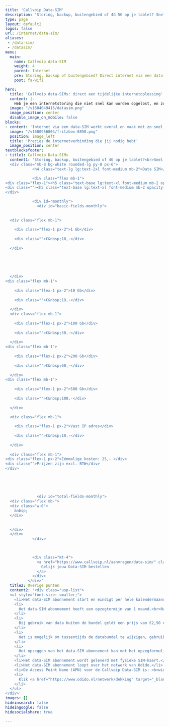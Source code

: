 ```yaml
---
title: 'Callvoip Data-SIM'
description: 'Storing, backup, buitengebied of 4G 5G op je tablet? Snel (tijdelijk) internet met een data-SIM van Callvoip.'
type: page
layout: default2
logos: false
url: /internet/data-sim/
aliases:
 - /data-sim/
 - /datasim/
menu:
  main:
    name: Callvoip data-SIM
    weight: 4
    parent: Internet
    pre: Storing, backup of buitengebied? Direct internet via een data-SIM
    post: fa-wifi

hero:
  title: 'Callvoip data-SIMs: direct een tijdelijke internetoplossing'
  content: |-
    Heb je een internetstoring die niet snel kan worden opgelost, en zoek je een tijdelijk alternatief? Callvoip kan je voorzien van een data-SIM zodat je snel weer online bent. Een ideale match met bv <a href="https://callvoip.shop/lte-modem-router/1105-fritzbox-6850-lte.html" target="_blank">de FRITZBox 6850.</a><br><br><a href="https://callvoip.nl/aanvragen/data-sim/" target="_blank" class="button">Data-SIM aanvragen</a>
  image: "/v1604049415/datasim.png"
  image_position: center
  disable_image_on_mobile: false
blocks:
- content: 'Internet via een data-SIM werkt overal en vaak net zo snel als de internetverbinding die je gewend bent thuis!<br>Dat maakt een data-SIM een fijne oplossing als je onverwachts wordt geplaagd door een internetstoring. Vooral als die wat langer duurt!<br>We kunnen je snel voorzien van een complete oplossing: een SIM kaart met het gewenste abonnement. Fijn is dat je geen lange looptijd hebt, je kunt het abonnement dus weer opzeggen als het niet meer nodig is. Naast de SIM kunnen we je ook voorzien van een FRITZBox waar we de SIM al in plaatsen. Je hoeft dan alleen nog maar de stekker in het stopcontact te doen en je kunt weer aan de slag.'
  image: "/v1600956804/fritzbox-6850.png"
  position: image_left
  title: 'Precies de internetverbinding die jij nodig hebt'
  image_position: center
textblocksfooter:
- title1: Callvoip Data-SIMs
  content1: 'Storing, backup, buitengebied of 4G op je tablet?<br>Snel (tijdelijk) internet met een data-SIM.
  <div class="mb-8 bg-white rounded-lg py-8 px-6">
            <h4 class="text-lg lg:text-2xl font-medium mb-2">Data SIM</h4>

            <div class="flex mb-1">
<div class="flex-1"><h5 class="text-base lg:text-xl font-medium mb-2 opacity-75">Databundel p/mnd</h5></div>
<div class=""><h5 class="text-base lg:text-xl font-medium mb-2 opacity-75">Prijzen p/mnd</h5></div>
</div>

            <div id="monthly">
              <div id="basic-fields-monthly">
  
  
  <div class="flex mb-1">
    
    <div class="flex-1 px-2">1 Gb</div>
    
    <div class="">€&nbsp;10,-</div>
    
  </div>
  
  
  
  
  
  </div>
<div class="flex mb-1">
    
    <div class="flex-1 px-2">10 Gb</div>
    
    <div class="">€&nbsp;19,-</div>
    
  </div>
  <div class="flex mb-1">
    
    <div class="flex-1 px-2">100 Gb</div>
    
    <div class="">€&nbsp;50,-</div>
    
  </div>
<div class="flex mb-1">
    
    <div class="flex-1 px-2">200 Gb</div>
    
    <div class="">€&nbsp;60,-</div>
    
  </div>
<div class="flex mb-1">
    
    <div class="flex-1 px-2">500 Gb</div>
    
    <div class="">€&nbsp;100,-</div>
    
  </div>

  <div class="flex mb-1">
    
    <div class="flex-1 px-2">Vast IP adres</div>
    
    <div class="">€&nbsp;10,-</div>
    
  </div>
 
  <div class="flex mb-1">
<div class="flex-1 px-2">Eénmalige kosten: 25,- </div>
<div class="">Prijzen zijn excl. BTW</div>
</div>
              
              
              
              
              
              <div id="total-fields-monthly">
  <div class="flex mb-">
  <div class="w-6">
    &nbsp;
  </div>
  
  
  </div>
  </div>
            </div>

            
            
            <div class="mt-4">
              <a href="https://www.callvoip.nl/aanvragen/data-sim/" class="bg-grey-dark hover:shadow-lg text-white rounded-md block text-center w-full px-4 py-2">
                Gelijk jouw Data-SIM bestellen
              </a>
            </div>
          </div>'
  title2: Overige punten
  content2: '<div class="usp-list">
  <ul style="font-size: smaller;">
    <li>Het data-SIM abonnement start en eindigt per hele kalendermaand.</li>
    <li>
      Het data-SIM abonnement heeft een opzegtermijn van 1 maand.<br>Na opzegging eindigt het abonnement aan het einde van de daarop volgende kalendermaand.
    </li>
    <li>
      Bij gebruik van data buiten de bundel geldt een prijs van €2,50 ex BTW per GB buiten de bundel.
    </li>
    <li>
      Het is mogelijk om tussentijds de databundel te wijzigen, gebruik het wijzigingsformulier op <a href="https://www.callvoip.nl/mijncallvoip" target="_blank">mijncallvoip</a>.<br>De wijziging wordt dan naar verwachting dezelfde of de volgende werkdag uitgevoerd.
    </li>
    <li>
      Het opzeggen van het data-SIM abonnement kan met het opzegformulier op <a href="https://www.callvoip.nl/mijncallvoip" target="_blank">mijncallvoip</a>. U ontvangt een bevestiging.
    </li>
    <li>Het data-SIM abonnement wordt geleverd met fysieke SIM-kaart.</li>
    <li>Het data-SIM abonnement loopt over het netwerk van Odido.</li>
    <li>De Access Point Name (APN) voor de Callvoip Data-SIM is: <b>wireless.internet</b></li>
    <li>
      Klik <a href="https://www.odido.nl/netwerk/dekking" target="_blank">hier</a> om de Odido 4G dekkingskaart te bezoeken.
    </li>
  </ul>
</div>'
images: []
hideinsearch: false
hideingoogle: false
hidesocialshare: true

---
```

